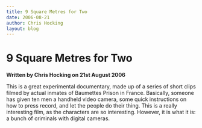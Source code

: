 ```yaml
---
title: 9 Square Metres for Two
date: 2006-08-21
author: Chris Hocking
layout: blog
---
```

# 9 Square Metres for Two

**Written by Chris Hocking on 21st August 2006**

This is a great experimental documentary, made up of a series of short clips filmed by actual inmates of Baumettes Prison in France. Basically, someone has given ten men a handheld video camera, some quick instructions on how to press record, and let the people do their thing. This is a really interesting film, as the characters are so interesting. However, it is what it is: a bunch of criminals with digital cameras.